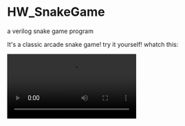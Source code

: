 # HW_SnakeGame
a verilog snake game program

It's a classic arcade snake game! try it yourself!
whatch this:

![vid](IMG_3786.MOV)
